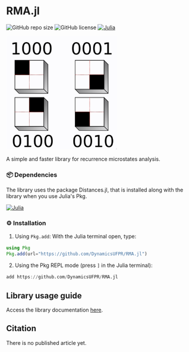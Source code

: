 # RMA.jl

![GitHub repo size](https://img.shields.io/github/repo-size/DynamicsUFPR/RMA.jl)
![GitHub license](https://img.shields.io/github/license/DynamicsUFPR/RMA.jl)
[![Julia](https://img.shields.io/badge/Julia-1.8%2B-blue?logo=julia)](https://julialang.org/)

![Library logo](doc/logo.png)

A simple and faster library for recurrence microstates analysis.

### 📦 Dependencies

The library uses the package Distances.jl, that is installed along with the library when you use Julia's Pkg.

[![Julia](https://img.shields.io/badge/Julia-Package-red?logo=julia)](https://juliahub.com/ui/Packages/Distances)


### ⚙️ Installation

1. Using `Pkg.add`:
  With the Julia terminal open, type:

```julia
using Pkg
Pkg.add(url="https://github.com/DynamicsUFPR/RMA.jl")
```

2. Using the Pkg REPL mode (press `]` in the Julia terminal):

```julia
add https://github.com/DynamicsUFPR/RMA.jl
```


## Library usage guide

Access the library documentation [here](https://dynamicsufpr.github.io/RMA.jl/).

##  Citation
There is no published article yet.
